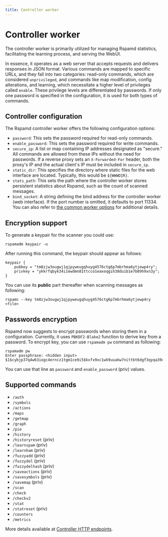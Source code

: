 ```yaml
---
title: Controller worker
---
```


# Controller worker

The controller worker is primarily utilized for managing Rspamd statistics, facilitating the learning process, and serving the WebUI. 

In essence, it operates as a web server that accepts requests and delivers responses in JSON format. Various commands are mapped to specific URLs, and they fall into two categories: read-only commands, which are considered `unprivileged`, and commands like map modification, config alterations, and learning, which necessitate a higher level of privileges called `enable`. These privilege levels are differentiated by passwords. If only one password is specified in the configuration, it is used for both types of commands.

## Controller configuration

The Rspamd controller worker offers the following configuration options:

* `password`: This sets the password required for read-only commands.
* `enable_password`: This sets the password required for write commands.
* `secure_ip`: A list or map containing IP addresses designated as "secure." All commands are allowed from these IPs without the need for passwords. If a reverse proxy sets an `X-Forwarded-For` header, both the proxy's IP and the actual client's IP must be included in `secure_ip`.
* `static_dir`: This specifies the directory where static files for the web interface are located. Typically, this would be `${WWWDIR}`.
* `stats_path`: This sets the path where the controller worker stores persistent statistics about Rspamd, such as the count of scanned messages.
* `bind_socket`: A string defining the bind address for the controller worker (web interface). If the port number is omitted, it defaults to port 11334. You can also refer to [the common worker options](/workers/#common-worker-options) for additional details.

## Encryption support

To generate a keypair for the scanner you could use:

    rspamadm keypair -u

After running this command, the keypair should appear as follows:

~~~hcl
keypair {
    pubkey = "tm8zjw3ougwj1qjpyweugqhuyg4576ctg6p7mbrhma6ytjewp4ry";
    privkey = "ykkrfqbyk34i1ewdmn81ttcco1eaxoqgih38duib1e7b89h9xn3y";
}
~~~

You can use its **public** part thereafter when scanning messages as following:

    rspamc --key tm8zjw3ougwj1qjpyweugqhuyg4576ctg6p7mbrhma6ytjewp4ry <file>

## Passwords encryption

Rspamd now suggests to encrypt passwords when storing them in a configuration. Currently, it uses `PBKDF2-Blake2` function to derive key from a password. To encrypt key, you can use `rspamadm pw` command as following:

    rspamadm pw
    Enter passphrase: <hidden input>
    $1$cybjp37q4w63iogc4erncz1tgm1ce9i5$kxfx9xc1wk9uuakw7nittbt6dgf3qyqa394cnradg191iqgxr8kb

You can use that line as `password` and `enable_password` (priv) values.

## Supported commands

* `/auth`
* `/symbols`
* `/actions`
* `/maps`
* `/getmap`
* `/graph`
* `/pie`
* `/history`
* `/historyreset` (priv)
* `/learnspam` (priv)
* `/learnham` (priv)
* `/fuzzyadd` (priv)
* `/fuzzydel` (priv)
* `/fuzzydelhash` (priv)
* `/saveactions` (priv)
* `/savesymbols` (priv)
* `/savemap` (priv)
* `/scan`
* `/check`
* `/checkv2`
* `/stat`
* `/statreset` (priv)
* `/counters`
* `/metrics`

More details available at [Controller HTTP endpoints](/developers/protocol#controller-http-endpoints).
